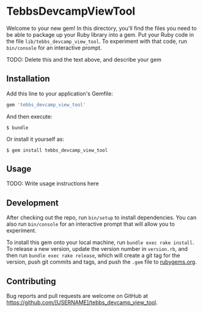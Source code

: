# TebbsDevcampViewTool

Welcome to your new gem! In this directory, you'll find the files you need to be able to package up your Ruby library into a gem. Put your Ruby code in the file `lib/tebbs_devcamp_view_tool`. To experiment with that code, run `bin/console` for an interactive prompt.

TODO: Delete this and the text above, and describe your gem

## Installation

Add this line to your application's Gemfile:

```ruby
gem 'tebbs_devcamp_view_tool'
```

And then execute:

    $ bundle

Or install it yourself as:

    $ gem install tebbs_devcamp_view_tool

## Usage

TODO: Write usage instructions here

## Development

After checking out the repo, run `bin/setup` to install dependencies. You can also run `bin/console` for an interactive prompt that will allow you to experiment.

To install this gem onto your local machine, run `bundle exec rake install`. To release a new version, update the version number in `version.rb`, and then run `bundle exec rake release`, which will create a git tag for the version, push git commits and tags, and push the `.gem` file to [rubygems.org](https://rubygems.org).

## Contributing

Bug reports and pull requests are welcome on GitHub at https://github.com/[USERNAME]/tebbs_devcamp_view_tool.
